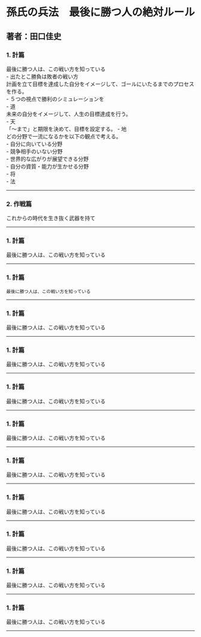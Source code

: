 # 孫氏の兵法　最後に勝つ人の絶対ルール
## 著者：田口佳史

### 1. 計篇  
最後に勝つ人は、この戦い方を知っている  
    - 出たとこ勝負は敗者の戦い方  
        計画を立て目標を達成した自分をイメージして、ゴールにいたるまでのプロセスを作る。  
    - ５つの視点で勝利のシミュレーションを  
        - 道  
            未来の自分をイメージして、人生の目標達成を行う。  
        - 天  
            「～まで」と期限を決めて、目標を設定する。
        - 地  
            どの分野で一流になるかを以下の観点で考える。  
            - 自分に向いている分野  
            - 競争相手のいない分野  
            - 世界的な広がりが展望できる分野  
            - 自分の資質・能力が生かせる分野  
        - 将  
        - 法  

---
### 2. 作戦篇  
これからの時代を生き抜く武器を持て

---
### 1. 計篇  
最後に勝つ人は、この戦い方を知っている

---
### 1. 計篇  
    最後に勝つ人は、この戦い方を知っている

---
### 1. 計篇  
最後に勝つ人は、この戦い方を知っている

---
### 1. 計篇  
最後に勝つ人は、この戦い方を知っている

---
### 1. 計篇  
最後に勝つ人は、この戦い方を知っている

---
### 1. 計篇  
最後に勝つ人は、この戦い方を知っている

---
### 1. 計篇  
最後に勝つ人は、この戦い方を知っている

---
### 1. 計篇  
最後に勝つ人は、この戦い方を知っている

---
### 1. 計篇  
最後に勝つ人は、この戦い方を知っている

---
### 1. 計篇  
最後に勝つ人は、この戦い方を知っている

---
### 1. 計篇  
最後に勝つ人は、この戦い方を知っている

---
